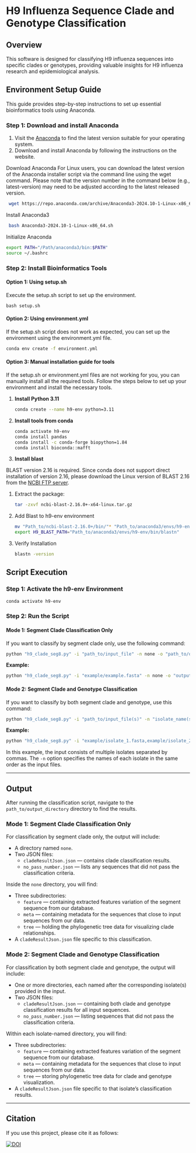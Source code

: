 
# H9 Influenza Sequence Clade and Genotype Classification

## Overview

This software is designed for classifying H9 influenza sequences into specific clades or genotypes, providing valuable insights for H9 influenza research and epidemiological analysis.

## Environment Setup Guide

This guide provides step-by-step instructions to set up essential bioinformatics tools using Anaconda.

### Step 1: Download and install Anaconda

1. Visit the [Anaconda](https://www.anaconda.com/download) to find the latest version suitable for your operating system.
2. Download and install Anaconda by following the instructions on the website.

Download Anaconda
For Linux users, you can download the latest version of the Anaconda installer script via the command line using the wget command. Please note that the version number in the command below (e.g., latest-version) may need to be adjusted according to the latest released version.
  ```bash
   wget https://repo.anaconda.com/archive/Anaconda3-2024.10-1-Linux-x86_64.sh 
  ```
Install Anaconda3
  ```bash
   bash Anaconda3-2024.10-1-Linux-x86_64.sh  
  ```
Initialize Anaconda
  ```bash
  export PATH="/Path/anaconda3/bin:$PATH"
  source ~/.bashrc  
  ```
### Step 2: Install Bioinformatics Tools

#### Option 1: Using setup.sh

Execute the setup.sh script to set up the environment.

  ```bash[README.md](..%2F..%2F..%2F..%2F..%2F..%2F..%2F..%2FGit%2Finflu_seg8%2FREADME.md)
  bash setup.sh 
  ```
#### Option 2: Using environment.yml
If the setup.sh script does not work as expected, you can set up the environment using the environment.yml file.
  ```bash
  conda env create -f environment.yml 
  ```
#### Option 3: Manual installation guide for tools
If the setup.sh or environment.yml files are not working for you, you can manually install all the required tools. Follow the steps below to set up your environment and install the necessary tools.

1. **Install Python 3.11**

    ```bash
   conda create --name h9-env python=3.11
   ```

2. **Install tools from conda**
   ```bash
   conda activate h9-env
   conda install pandas
   conda install -c conda-forge biopython=1.84
   conda install bioconda::mafft
   ```
3. **Install blast**

BLAST version 2.16 is required. Since conda does not support direct installation of version 2.16, please download the Linux version of BLAST 2.16 from the [NCBI FTP server](https://ftp.ncbi.nlm.nih.gov/blast/executables/blast+/2.16.0/).

1. Extract the package:
   ```bash
   tar -zxvf ncbi-blast-2.16.0+-x64-linux.tar.gz
   ```

2. Add Blast to h9-env environment
   ```bash
   mv "Path_to/ncbi-blast-2.16.0+/bin/"* "Path_to/anaconda3/envs/h9-env/bin/"
   export H9_BLAST_PATH="Path_to/anaconda3/envs/h9-env/bin/blastn"
   ```
3. Verify Installation
    ```bash
   blastn -version
   ```
## Script Execution

### Step 1: Activate the h9-env Environment

  ```bash
  conda activate h9-env 
  ```

### Step 2: Run the Script

#### Mode 1: Segment Clade Classification Only

If you want to classify by segment clade only, use the following command:

```bash
python "h9_clade_seg8.py" -i "path_to/input_file" -n none -o "path_to/output_directory"
```

**Example:**

```bash
python "h9_clade_seg8.py" -i "example/example.fasta" -n none -o "output"
```

#### Mode 2: Segment Clade and Genotype Classification

If you want to classify by both segment clade and genotype, use this command:

```bash
python "h9_clade_seg8.py" -i "path_to/input_file(s)" -n "isolate_name(s)" -o "path_to/output_directory"
```

**Example:**

```bash
python "h9_clade_seg8.py" -i "example/isolate_1.fasta,example/isolate_2.fasta" -n "isolate_1,isolate_2" -o "output"
```

In this example, the input consists of multiple isolates separated by commas. The `-n` option specifies the names of each isolate in the same order as the input files.

---

## Output

After running the classification script, navigate to the `path_to/output_directory` directory to find the results.

### Mode 1: Segment Clade Classification Only

For classification by segment clade only, the output will include:
- A directory named `none`.
- Two JSON files:
  - `cladeResultJson.json` — contains clade classification results.
  - `no_pass_number.json` — lists any sequences that did not pass the classification criteria.

Inside the `none` directory, you will find:
- Three subdirectories:
  - `feature` — containing extracted features variation of the segment sequence from our database.
  - `meta` — containing metadata for the sequences that close to input sequences from our data.
  - `tree` — holding the phylogenetic tree data for visualizing clade relationships.
- A `cladeResultJson.json` file specific to this classification.

### Mode 2: Segment Clade and Genotype Classification

For classification by both segment clade and genotype, the output will include:
- One or more directories, each named after the corresponding isolate(s) provided in the input.
- Two JSON files:
  - `cladeResultJson.json` — containing both clade and genotype classification results for all input sequences.
  - `no_pass_number.json` — listing sequences that did not pass the classification criteria.

Within each isolate-named directory, you will find:
- Three subdirectories:
  - `feature` — containing extracted features variation of the segment sequence from our database.
  - `meta` — containing metadata for the sequences that close to input sequences from our data.
  - `tree` — storing phylogenetic tree data for clade and genotype visualization.
- A `cladeResultJson.json` file specific to that isolate’s classification results. 

---
## Citation

If you use this project, please cite it as follows:

[![DOI](https://zenodo.org/badge/DOI/10.5281/zenodo.1234567.svg)](https://doi.org/10.5281/zenodo.1234567)